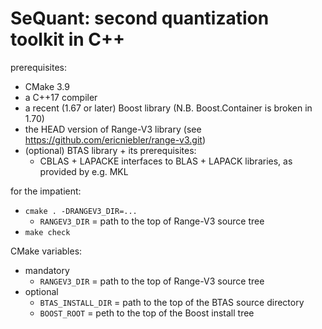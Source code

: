 SeQuant: second quantization toolkit in C++
===========================================

prerequisites:
  * CMake 3.9
  * a C++17 compiler
  * a recent (1.67 or later) Boost library (N.B. Boost.Container is broken in 1.70)
  * the HEAD version of Range-V3 library (see https://github.com/ericniebler/range-v3.git)
  * (optional) BTAS library + its prerequisites:
    * CBLAS + LAPACKE interfaces to BLAS + LAPACK libraries, as provided by e.g. MKL

for the impatient:
  * `cmake . -DRANGEV3_DIR=...`
    * `RANGEV3_DIR` = path to the top of Range-V3 source tree
  * `make check`

CMake variables:
  * mandatory
    * `RANGEV3_DIR` = path to the top of Range-V3 source tree
  * optional
    * `BTAS_INSTALL_DIR` = path to the top of the BTAS source directory
    * `BOOST_ROOT` = peth to the top of the Boost install tree

